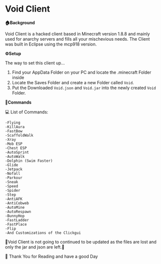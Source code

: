 # Void Client

**🏠Background**

Void Client is a hacked client based in Minecraft version 1.8.8 and mainly used for anarchy servers and fills all your mischevious needs.
The Client was built in Eclipse using the mcp918 version.

**⚙️Setup**

The way to set this client up...

1. Find your AppData Folder on your PC and locate the .minecraft Folder inside
2. Locate the Saves Folder and create a new Folder called ```Void```.
3. Put the Downloaded ```Void.json``` and ```Void.jar``` into the newly created ```Void``` Folder.

**💬Commands**

💻 List of Commands:

```
-Flying
-KillAura
-FastBow
-ScaffoldWalk
-Xray
-Mob ESP
-Chest ESP
-AutoSprint
-AutoWalk
-Dolphin (Swim Faster)
-Glide
-Jetpack
-Nofall
-Parkour
-Sneak
-Speed
-Spider
-Step
-AntiAFK
-AntiCobweb
-AutoMine
-AutoRespawn
-BunnyHop
-FastLadder
-FastPlace
-Flip
-And Customizations of the Clickgui
```

🥲Void Client is not going to continued to be updated as the files are lost and only the jar and json are left.🥲

👋 Thank You for Reading and have a good Day
